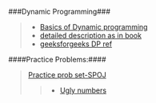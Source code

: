 ###Dynamic Programming###

> * [Basics of Dynamic programming](https://www.youtube.com/watch?v=OQ5jsbhAv_M)
> * [detailed description as in book](https://www.youtube.com/watch?v=V5hZoJ6uK-s)
> * [geeksforgeeks DP ref](http://www.geeksforgeeks.org/dynamic-programming-set-1/)

####Practice Problems:####
> [Practice prob set-SPOJ](http://apps.topcoder.com/forums/?module=Thread&threadID=674592&start=0&mc=7)
>> * [Ugly numbers](http://www.geeksforgeeks.org/ugly-numbers/)
